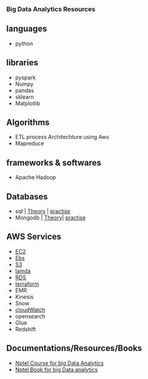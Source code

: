 ### Big Data Analytics Resources

## languages

- python

## libraries

- pyspark
- Numpy
- pandas
- sklearn
- Matplotlib

## Algorithms
- ETL process Architechture using Aws 
- Mapreduce

## frameworks & softwares
- Apache Hadoop

## Databases

- sql | [Theory](https://www.w3schools.com/sql/sql_intro.asp) | [practise](https://www.w3resource.com/sql-exercises/)
- Mongodb | [Theory]()| [practise]()

## AWS Services
- [EC2](https://medium.com/edureka/aws-ec2-tutorial-16583cc7798e)
- [Ebs](https://medium.com/edureka/aws-elastic-beanstalk-647ae1d35e2)
- [S3](https://medium.com/edureka/s3-aws-amazon-simple-storage-service-aa71c664b465)
- [lamda](https://medium.com/edureka/aws-lambda-tutorial-cadd47fbd39b)
- [RDS](https://medium.com/edureka/rds-aws-tutorial-for-aws-solution-architects-eec7217774dd)
- [terraform](https://developer.hashicorp.com/terraform/docs)
- EMR
- Kinesis
- Snow
- [cloudWatch](https://youtu.be/G4_ay2_h9GI)
- opensearch
- Glue
- Redshift


## Documentations/Resources/Books

- [Nptel Course for big Data Analytics](https://nptel.ac.in/courses/106104189)
- [Nptel Book for big Data analytics](https://drive.google.com/file/d/1aduy4DMWIqv4xXPdWzwHxnCBc_H6JnoT/view)

